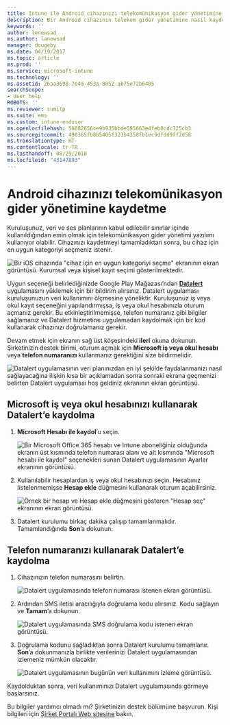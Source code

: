 ```yaml
---
title: Intune ile Android cihazınızı telekomünikasyon gider yönetimine kaydetme
description: Bir Android cihazının telekom gider yönetimine nasıl kaydedileceğini öğrenin.
keywords: ''
author: lenewsad
ms.author: lanewsad
manager: dougeby
ms.date: 04/19/2017
ms.topic: article
ms.prod: ''
ms.service: microsoft-intune
ms.technology: ''
ms.assetid: 26aa3698-7e4d-453a-8852-ab75e72b6485
searchScope:
- User help
ROBOTS: ''
ms.reviewer: sumitp
ms.suite: ems
ms.custom: intune-enduser
ms.openlocfilehash: 56682656ce9b935bbde595663e4feb0cdc725cb3
ms.sourcegitcommit: 490365fb8b5405f323b4358fb1ec9dfdd9ff2d58
ms.translationtype: HT
ms.contentlocale: tr-TR
ms.lasthandoff: 08/29/2018
ms.locfileid: "43147893"
---
```

# <a name="enroll-your-android-device-in-telecom-expense-management"></a>Android cihazınızı telekomünikasyon gider yönetimine kaydetme

Kuruluşunuz, veri ve ses planlarının kabul edilebilir sınırlar içinde kullanıldığından emin olmak için telekomünikasyon gider yönetimi yazılımı kullanıyor olabilir. Cihazınızı kaydetmeyi tamamladıktan sonra, bu cihaz için en uygun kategoriyi seçmeniz istenir.

![Bir iOS cihazında "cihaz için en uygun kategoriyi seçme" ekranının ekran görüntüsü. Kurumsal veya kişisel kayıt seçimi gösterilmektedir.](./media/and-enroll-11-tem-select-best-category.png)

Uygun seçeneği belirlediğinizde Google Play Mağazası’ndan [__Datalert__](https://play.google.com/store/apps/details?id=fr.memobox.databox) uygulamasını yüklemek için bir bildirim alırsınız. Datalert uygulaması kuruluşunuzun veri kullanımını ölçmesine yöneliktir. Kuruluşunuz iş veya okul kayıt seçeneğini yapılandırmışsa, iş veya okul hesabınızla oturum açmanız gerekir. Bu etkinleştirilmemişse, telefon numaranız gibi bilgiler sağlamanız ve Datalert hizmetine uygulamadan kaydolmak için bir kod kullanarak cihazınızı doğrulamanız gerekir.

Devam etmek için ekranın sağ üst köşesindeki __ileri__ okuna dokunun. Şirketinizin destek birimi, oturum açmak için __Microsoft iş veya okul hesabı__ veya __telefon numaranızı__ kullanmanız gerektiğini size bildirmelidir.

  ![Datalert uygulamasının veri planınızdan en iyi şekilde faydalanmanızı nasıl sağlayacağına ilişkin kısa bir açıklamadan sonra sonraki ekrana geçmenizi belirten Datalert uygulaması hoş geldiniz ekranının ekran görüntüsü.](./media/and-enroll-12-tem-datalert-setup.png)

## <a name="enroll-into-datalert-using-your-microsoft-work-or-school-account"></a>Microsoft iş veya okul hesabınızı kullanarak Datalert’e kaydolma

1. __Microsoft Hesabı ile kaydol__’u seçin.

   ![Bir Microsoft Office 365 hesabı ve Intune aboneliğiniz olduğunda ekranın üst kısmında telefon numarası alanı ve alt kısmında "Microsoft hesabı ile kaydol" seçenekleri sunan Datalert uygulamasının Ayarlar ekranının görüntüsü.](./media/and-enroll-12a-tem-datalert-enroll-msft-account.png)

2. Kullanılabilir hesaplardan iş veya okul hesabınızı seçin. Hesabınız listelenmemişse **Hesap ekle** düğmesini kullanarak oturum açabilirsiniz.

   ![Örnek bir hesap ve Hesap ekle düğmesini gösteren "Hesap seç" ekranının ekran görüntüsü.](./media/and-enroll-12b-tem-datalert-enroll-select-msft-account.png)

3. Datalert kurulumu birkaç dakika çalışıp tamamlanmalıdır. Tamamlandığında __Son__’a dokunun.

## <a name="enroll-into-datalert-using-your-phone-number"></a>Telefon numaranızı kullanarak Datalert’e kaydolma

1. Cihazınızın telefon numarasını belirtin.

   ![Datalert uygulamasında telefon numarası istenen ekran görüntüsü.](./media/and-enroll-13-tem-datalert-phone-number.png)

2. Ardından SMS iletisi aracılığıyla doğrulama kodu alırsınız. Kodu sağlayın ve __Tamam__’a dokunun.

   ![Datalert uygulamasında SMS doğrulama kodu istenen ekran görüntüsü.](./media/and-enroll-14-tem-datalert-sms.png)

3. Doğrulama kodunu sağladıktan sonra Datalert kurulumu tamamlanır. __Son__’a dokunmanızla birlikte verilerinizi Datalert uygulamasından izlemeniz mümkün olacaktır.

   ![Datalert uygulamasının bugünün veri kullanımını izleme görüntüsü.](./media/and-enroll-15-tem-datalert-monitoring-active.png)

Kaydolduktan sonra, veri kullanımınızı Datalert uygulamasında görmeye başlarsınız.

Bu bilgiler yardımcı olmadı mı? Şirketinizin destek bölümüne başvurun. Kişi bilgileri için [Şirket Portalı Web sitesine](https://go.microsoft.com/fwlink/?linkid=2010980) bakın.
